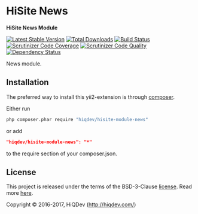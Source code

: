 # HiSite News

**HiSite News Module**

[![Latest Stable Version](https://poser.pugx.org/hiqdev/hisite-module-news/v/stable)](https://packagist.org/packages/hiqdev/hisite-module-news)
[![Total Downloads](https://poser.pugx.org/hiqdev/hisite-module-news/downloads)](https://packagist.org/packages/hiqdev/hisite-module-news)
[![Build Status](https://img.shields.io/travis/hiqdev/hisite-module-news.svg)](https://travis-ci.org/hiqdev/hisite-module-news)
[![Scrutinizer Code Coverage](https://img.shields.io/scrutinizer/coverage/g/hiqdev/hisite-module-news.svg)](https://scrutinizer-ci.com/g/hiqdev/hisite-module-news/)
[![Scrutinizer Code Quality](https://img.shields.io/scrutinizer/g/hiqdev/hisite-module-news.svg)](https://scrutinizer-ci.com/g/hiqdev/hisite-module-news/)
[![Dependency Status](https://www.versioneye.com/php/hiqdev:hisite-module-news/dev-master/badge.svg)](https://www.versioneye.com/php/hiqdev:hisite-module-news/dev-master)

News module.

## Installation

The preferred way to install this yii2-extension is through [composer](http://getcomposer.org/download/).

Either run

```sh
php composer.phar require "hiqdev/hisite-module-news"
```

or add

```json
"hiqdev/hisite-module-news": "*"
```

to the require section of your composer.json.

## License

This project is released under the terms of the BSD-3-Clause [license](LICENSE).
Read more [here](http://choosealicense.com/licenses/bsd-3-clause).

Copyright © 2016-2017, HiQDev (http://hiqdev.com/)
